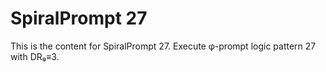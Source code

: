 # SpiralPrompt 27

This is the content for SpiralPrompt 27.
Execute φ-prompt logic pattern 27 with DR₉≡3.